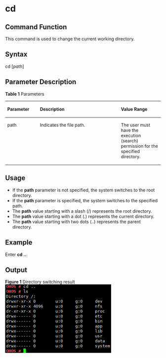 # cd<a name="EN-US_TOPIC_0000001051690313"></a>

## Command Function<a name="section11690184921316"></a>

This command is used to change the current working directory.

## Syntax<a name="section75695409569"></a>

cd \[_path_\]

## Parameter Description<a name="section71961353181311"></a>

**Table  1**  Parameters

<a name="table1087mcpsimp"></a>
<table><thead align="left"><tr id="row1093mcpsimp"><th class="cellrowborder" valign="top" width="21%" id="mcps1.2.4.1.1"><p id="p1095mcpsimp"><a name="p1095mcpsimp"></a><a name="p1095mcpsimp"></a><strong id="b76096875111729"><a name="b76096875111729"></a><a name="b76096875111729"></a>Parameter</strong></p>
</th>
<th class="cellrowborder" valign="top" width="52%" id="mcps1.2.4.1.2"><p id="p1097mcpsimp"><a name="p1097mcpsimp"></a><a name="p1097mcpsimp"></a><strong id="b1343743615221"><a name="b1343743615221"></a><a name="b1343743615221"></a>Description</strong></p>
</th>
<th class="cellrowborder" valign="top" width="27%" id="mcps1.2.4.1.3"><p id="p1099mcpsimp"><a name="p1099mcpsimp"></a><a name="p1099mcpsimp"></a><strong id="b163024311311729"><a name="b163024311311729"></a><a name="b163024311311729"></a>Value Range</strong></p>
</th>
</tr>
</thead>
<tbody><tr id="row1100mcpsimp"><td class="cellrowborder" valign="top" width="21%" headers="mcps1.2.4.1.1 "><p id="p1102mcpsimp"><a name="p1102mcpsimp"></a><a name="p1102mcpsimp"></a>path</p>
</td>
<td class="cellrowborder" valign="top" width="52%" headers="mcps1.2.4.1.2 "><p id="p1104mcpsimp"><a name="p1104mcpsimp"></a><a name="p1104mcpsimp"></a>Indicates the file path.</p>
</td>
<td class="cellrowborder" valign="top" width="27%" headers="mcps1.2.4.1.3 "><p id="p1106mcpsimp"><a name="p1106mcpsimp"></a><a name="p1106mcpsimp"></a>The user must have the execution (search) permission for the specified directory.</p>
</td>
</tr>
</tbody>
</table>

## Usage<a name="section3629759111317"></a>

-   If the  **path**  parameter is not specified, the system switches to the root directory.
-   If the  **path**  parameter is specified, the system switches to the specified path.
-   The  **path**  value starting with a slash \(/\) represents the root directory.
-   The  **path**  value starting with a dot \(.\) represents the current directory.
-   The  **path**  value starting with two dots \(..\) represents the parent directory.

## Example<a name="section211620301412"></a>

Enter  **cd ..**.

## Output<a name="section1968117214577"></a>

**Figure  1**  Directory switching result<a name="fig16500959144812"></a>  
![](figures/directory-switching-result.png "directory-switching-result")


